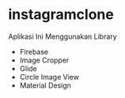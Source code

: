 # instagramclone

Aplikasi Ini Menggunakan Library

- Firebase
- Image Cropper
- Glide
- Circle Image View
- Material Design 

